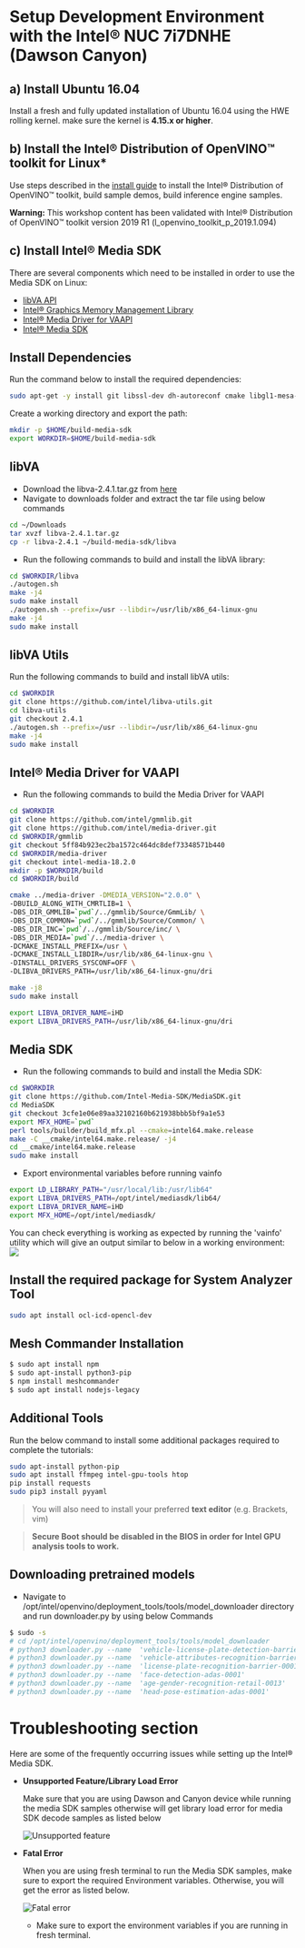 # Setup Development Environment with the Intel® NUC 7i7DNHE (Dawson Canyon)

## a) Install Ubuntu 16.04
Install a fresh and fully updated installation of Ubuntu 16.04 using the HWE rolling kernel. make sure the kernel is **4.15.x or higher**.

## b) Install the Intel® Distribution of OpenVINO™ toolkit for Linux*
Use steps described in the [install guide](https://software.intel.com/en-us/articles/OpenVINO-Install-Linux) to install the Intel® Distribution of OpenVINO™ toolkit, build sample demos, build inference engine samples.

**Warning:** This workshop content has been validated with Intel® Distribution of OpenVINO™ toolkit version 2019 R1 (l_openvino_toolkit_p_2019.1.094)

## c) Install Intel® Media SDK
There are several components which need to be installed in order to use the Media SDK on Linux:
 - [libVA API](https://github.com/intel/libva)
 - [Intel® Graphics Memory Management Library](https://github.com/intel/gmmlib)
 - [Intel® Media Driver for VAAPI](https://github.com/intel/media-driver)
 - [Intel® Media SDK](https://github.com/Intel-Media-SDK/MediaSDK)

## Install Dependencies
Run the command below to install the required dependencies:
``` bash
sudo apt-get -y install git libssl-dev dh-autoreconf cmake libgl1-mesa-dev libpciaccess-dev
```
Create a working directory and export the path:
``` bash
mkdir -p $HOME/build-media-sdk
export WORKDIR=$HOME/build-media-sdk
```

## libVA
- Download the libva-2.4.1.tar.gz from [here](https://github.com/intel/libva/releases/tag/2.4.1)
- Navigate to downloads folder and extract the tar file using below commands
```bash
cd ~/Downloads
tar xvzf libva-2.4.1.tar.gz
cp -r libva-2.4.1 ~/build-media-sdk/libva
```
- Run the following commands to build and install the libVA library:
```bash
cd $WORKDIR/libva
./autogen.sh
make -j4
sudo make install
./autogen.sh --prefix=/usr --libdir=/usr/lib/x86_64-linux-gnu
make -j4
sudo make install
```
## libVA Utils
Run the following commands to build and install libVA utils:
``` bash
cd $WORKDIR
git clone https://github.com/intel/libva-utils.git
cd libva-utils
git checkout 2.4.1
./autogen.sh --prefix=/usr --libdir=/usr/lib/x86_64-linux-gnu
make -j4
sudo make install
```
## Intel® Media Driver for VAAPI
- Run the following commands to build the Media Driver for VAAPI

```bash
cd $WORKDIR
git clone https://github.com/intel/gmmlib.git
git clone https://github.com/intel/media-driver.git
cd $WORKDIR/gmmlib
git checkout 5ff84b923ec2ba1572c464dc8def73348571b440
cd $WORKDIR/media-driver
git checkout intel-media-18.2.0
mkdir -p $WORKDIR/build
cd $WORKDIR/build

cmake ../media-driver -DMEDIA_VERSION="2.0.0" \
-DBUILD_ALONG_WITH_CMRTLIB=1 \
-DBS_DIR_GMMLIB=`pwd`/../gmmlib/Source/GmmLib/ \
-DBS_DIR_COMMON=`pwd`/../gmmlib/Source/Common/ \
-DBS_DIR_INC=`pwd`/../gmmlib/Source/inc/ \
-DBS_DIR_MEDIA=`pwd`/../media-driver \
-DCMAKE_INSTALL_PREFIX=/usr \
-DCMAKE_INSTALL_LIBDIR=/usr/lib/x86_64-linux-gnu \
-DINSTALL_DRIVERS_SYSCONF=OFF \
-DLIBVA_DRIVERS_PATH=/usr/lib/x86_64-linux-gnu/dri

make -j8
sudo make install

export LIBVA_DRIVER_NAME=iHD
export LIBVA_DRIVERS_PATH=/usr/lib/x86_64-linux-gnu/dri

```
## Media SDK
- Run the following commands to build and install the Media SDK:

```bash
cd $WORKDIR
git clone https://github.com/Intel-Media-SDK/MediaSDK.git
cd MediaSDK
git checkout 3cfe1e06e89aa32102160b621938bbb5bf9a1e53
export MFX_HOME=`pwd`
perl tools/builder/build_mfx.pl --cmake=intel64.make.release
make -C __cmake/intel64.make.release/ -j4
cd __cmake/intel64.make.release
sudo make install

```

- Export environmental variables before running vainfo
```bash
export LD_LIBRARY_PATH="/usr/local/lib:/usr/lib64"
export LIBVA_DRIVERS_PATH=/opt/intel/mediasdk/lib64/
export LIBVA_DRIVER_NAME=iHD
export MFX_HOME=/opt/intel/mediasdk/
```
You can check everything is working as expected by running the 'vainfo' utility which will give an output similar to below in a working environment:
![](./Video_Performance/images/vainfo_output_final.png)
## Install the required package for System Analyzer Tool
``` bash
sudo apt install ocl-icd-opencl-dev

```
## Mesh Commander Installation

```bash
$ sudo apt install npm
$ sudo apt-install python3-pip
$ npm install meshcommander
$ sudo apt install nodejs-legacy
```

## Additional Tools
Run the below command to install some additional packages required to complete the tutorials:
``` bash
sudo apt-install python-pip
sudo apt install ffmpeg intel-gpu-tools htop
pip install requests
sudo pip3 install pyyaml
```
> You will also need to install your preferred **text editor** (e.g. Brackets, vim)

> **Secure Boot should be disabled in the BIOS in order for Intel GPU analysis tools to work.**

## Downloading pretrained models
- Navigate to /opt/intel/openvino/deployment_tools/tools/model_downloader directory and run downloader.py by using below Commands

```bash
$ sudo -s
# cd /opt/intel/openvino/deployment_tools/tools/model_downloader
# python3 downloader.py --name  'vehicle-license-plate-detection-barrier-0106'
# python3 downloader.py --name  'vehicle-attributes-recognition-barrier-0039'
# python3 downloader.py --name  'license-plate-recognition-barrier-0001'
# python3 downloader.py --name  'face-detection-adas-0001'
# python3 downloader.py --name  'age-gender-recognition-retail-0013'
# python3 downloader.py --name  'head-pose-estimation-adas-0001'

```
#	Troubleshooting section
Here are some of the frequently occurring issues while setting up the Intel® Media SDK.
- **Unsupported Feature/Library Load Error**

  Make sure that you are using Dawson and Canyon device while running the media SDK samples otherwise will get library load error for media SDK decode samples as listed below

  ![Unsupported feature](./Video_Performance/images/unsupported_feature_library.png)

- **Fatal Error**

  When you are using fresh terminal to run the Media SDK samples, make sure to export the required Environment variables. Otherwise, you will get the error as listed below.

  ![Fatal error](./Video_Performance/images/fatal_error.png)


  - Make sure to export the environment variables if you are running in fresh terminal.
